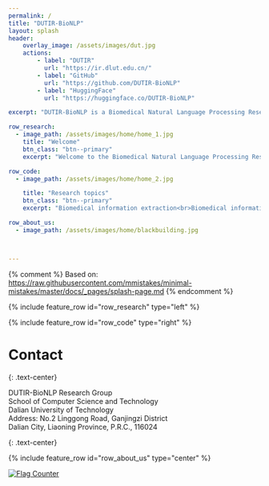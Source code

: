 ```yaml
---
permalink: /
title: "DUTIR-BioNLP"
layout: splash
header:
    overlay_image: /assets/images/dut.jpg
    actions:
        - label: "DUTIR"
          url: "https://ir.dlut.edu.cn/"
        - label: "GitHub"
          url: "https://github.com/DUTIR-BioNLP"
        - label: "HuggingFace"
          url: "https://huggingface.co/DUTIR-BioNLP"

excerpt: "DUTIR-BioNLP is a Biomedical Natural Language Processing Research Group in the Information Retrieval Laboratory at Dalian University of Technology (DUTIR-BioNLP)."

row_research:
  - image_path: /assets/images/home/home_1.jpg
    title: "Welcome"
    btn_class: "btn--primary"
    excerpt: "Welcome to the Biomedical Natural Language Processing Research Group in the Information Retrieval Laboratory at Dalian University of Technology (DUTIR-BioNLP)! Our research interests focus on AI for health, including Biomedical Natural Language Processing, Text Mining, and Machine Learning. Our research goal is to develop computational methods and tools to better understand the natural language in biomedical text in order to accelerate knowledge discovery and improve human health."

row_code:
  - image_path: /assets/images/home/home_2.jpg

    title: "Research topics"
    btn_class: "btn--primary"
    excerpt: "Biomedical information extraction<br>Biomedical information retrieval<br>Protein biological function prediction<br>Adverse drug reactions & Drug recommendation<br>LLM in healthcare"

row_about_us:
  - image_path: /assets/images/home/blackbuilding.jpg



---
```

{% comment %}
Based on: https://raw.githubusercontent.com/mmistakes/minimal-mistakes/master/docs/_pages/splash-page.md
{% endcomment %}


{% include feature_row id="row_research" type="left" %}

{% include feature_row id="row_code" type="right" %}



# Contact
{: .text-center}

DUTIR-BioNLP Research Group<br>
School of Computer Science and Technology<br>
Dalian University of Technology<br>
Address: No.2 Linggong Road, Ganjingzi District<br>
Dalian City, Liaoning Province, P.R.C., 116024

{: .text-center}

{% include feature_row id="row_about_us" type="center"  %}

<a href="https://info.flagcounter.com/fwiM"><img src="https://s11.flagcounter.com/count2/fwiM/bg_FFFFFF/txt_000000/border_CCCCCC/columns_3/maxflags_12/viewers_0/labels_1/pageviews_1/flags_0/percent_0/" alt="Flag Counter" border="0"></a>

